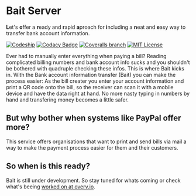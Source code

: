 # Bait Server
**L**et's **o**ffer a **r**eady and **r**apid **a**proach for **i**ncluding a **n**eat and **e**asy way to transfer bank account information.

[![Codeship](https://codeship.com/projects/736e0100-ada6-0133-7b4c-0a6881923421/status?branch=develop)](https://codeship.com/projects/132089) [![Codacy Badge](https://api.codacy.com/project/badge/Grade/e95bfbfd04d74bb5803a174728c3f5ba)](https://www.codacy.com/app/johaennes-pfeifer/bait?utm_source=github.com&amp;utm_medium=referral&amp;utm_content=jpfeifer/bait&amp;utm_campaign=Badge_Grade) [![Coveralls branch](https://img.shields.io/coveralls/jpfeifer/bait/develop.svg)](https://coveralls.io/github/jpfeifer/bait?branch=develop) [![MIT License](https://img.shields.io/badge/license-MIT-blue.svg) ](https://github.com/joekienzle/bait/blob/develop/LICENSE)

Ever had to manually enter everything when paying a bill? Reading complicated billing numbers and bank account info sucks and you shouldn't be bothered with quadruple checking these infos. This is where Bait kicks in. With the Bank account information transfer (Bait) you can make the process easier: As the bill creater you enter your account information and print a QR code onto the bill, so the receiver can scan it with a mobile device and have the data right at hand. No more nasty typing in numbers by hand and transfering money becomes a little safer. 

## But why bother when systems like PayPal offer more?

This service offers organisations that want to print and send bills via mail a way to make the payment process easier for them and their customers.

## So when is this ready?

Bait is still under development. So stay tuned for whats coming or check what's beeing [worked on at overv.io](https://overv.io/workspace/jpfeifer/helpful-albatross/board/).
